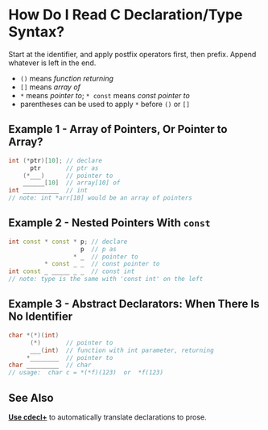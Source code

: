 # How Do I Read C Declaration/Type Syntax?

Start at the identifier, and apply postfix operators first, then prefix.
Append whatever is left in the end.
- `()` means *function returning*
- `[]` means *array of*
- `*` means *pointer to*; `* const` means *const pointer to*
- parentheses can be used to apply `*` before `()` or `[]`

## Example 1 - Array of Pointers, Or Pointer to Array?
```cpp
int (*ptr)[10]; // declare
      ptr       // ptr as
    (*___)      // pointer to
    ______[10]  // array[10] of
int __________  // int
// note: int *arr[10] would be an array of pointers
```

## Example 2 - Nested Pointers With `const`
```cpp
int const * const * p; // declare
                    p  // p as
                  * _  // pointer to
          * const _ _  // const pointer to
int const _ _____ _ _  // const int
// note: type is the same with 'const int' on the left
```

## Example 3 - Abstract Declarators: When There Is No Identifier
```cpp
char *(*)(int)
      (*)       // pointer to
      ___(int)  // function with int parameter, returning
     *________  // pointer to
char _________  // char
// usage:  char c = *(*f)(123)  or  *f(123)
```

## See Also

**[Use cdecl+](https://cdecl.plus/?q=int%20(*ptr)%5B10%5D;)** to automatically
translate declarations to prose.
